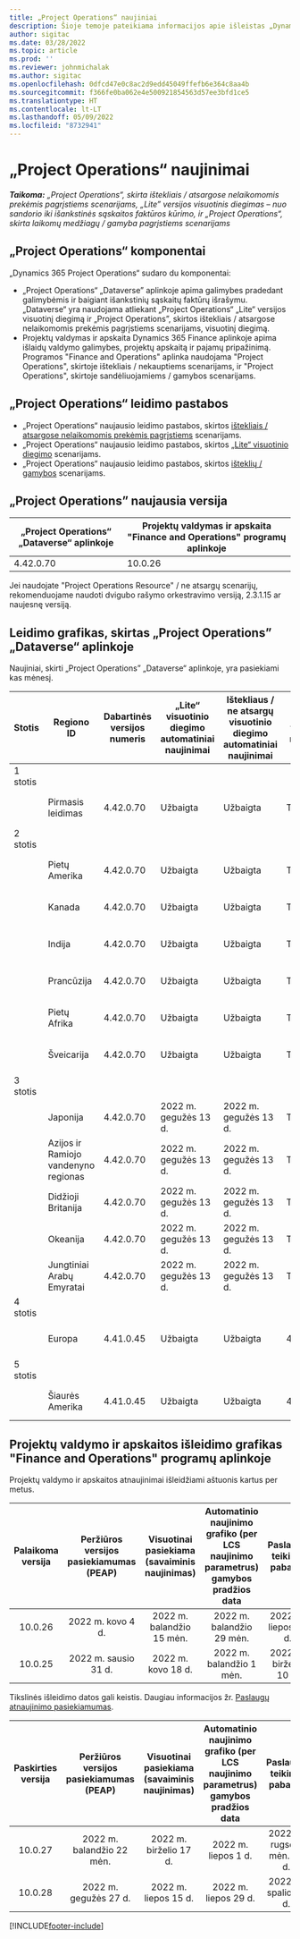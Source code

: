```yaml
---
title: „Project Operations“ naujiniai
description: Šioje temoje pateikiama informacijos apie išleistas „Dynamics 365 Project Operations“ versijas.
author: sigitac
ms.date: 03/28/2022
ms.topic: article
ms.prod: ''
ms.reviewer: johnmichalak
ms.author: sigitac
ms.openlocfilehash: 0dfcd47e0c8ac2d9edd45049ffefb6e364c8aa4b
ms.sourcegitcommit: f366fe0ba062e4e500921854563d57ee3bfd1ce5
ms.translationtype: HT
ms.contentlocale: lt-LT
ms.lasthandoff: 05/09/2022
ms.locfileid: "8732941"
---
```

# <a name="project-operations-updates"></a>„Project Operations“ naujinimai

_**Taikoma:** „Project Operations“, skirta ištekliais / atsargose nelaikomomis prekėmis pagrįstiems scenarijams, „Lite” versijos visuotinis diegimas – nuo sandorio iki išankstinės sąskaitos faktūros kūrimo, ir „Project Operations“, skirta laikomų medžiagų / gamyba pagrįstiems scenarijams_



## <a name="project-operations-components"></a>„Project Operations“ komponentai

„Dynamics 365 Project Operations“ sudaro du komponentai:

- „Project Operations“ „Dataverse” aplinkoje apima galimybes pradedant galimybėmis ir baigiant išankstinių sąskaitų faktūrų išrašymu. „Dataverse“ yra naudojama atliekant „Project Operations“ „Lite“ versijos visuotinį diegimą ir „Project Operations”, skirtos ištekliais / atsargose nelaikomomis prekėmis pagrįstiems scenarijams, visuotinį diegimą.
- Projektų valdymas ir apskaita Dynamics 365 Finance aplinkoje apima išlaidų valdymo galimybes, projektų apskaitą ir pajamų pripažinimą. Programos "Finance and Operations" aplinka naudojama "Project Operations", skirtoje ištekliais / nekauptiems scenarijams, ir "Project Operations", skirtoje sandėliuojamiems / gamybos scenarijams.

## <a name="project-operations-release-notes"></a>„Project Operations“ leidimo pastabos
- „Project Operations“ naujausio leidimo pastabos, skirtos [ištekliais / atsargose nelaikomomis prekėmis pagrįstiems](whats-new-may-2022-resource-based.md) scenarijams.
- „Project Operations“ naujausio leidimo pastabos, skirtos [„Lite“ visuotinio diegimo](../pro/whats-new/whats-new-may-2022-lite.md) scenarijams.
- „Project Operations“ naujausio leidimo pastabos, skirtos [išteklių /  gamybos](../prod-pma/whats-new/whats-new-oct-2021-stocked.md) scenarijams.

## <a name="project-operations-latest-version"></a>„Project Operations” naujausia versija

| „Project Operations“ „Dataverse“ aplinkoje | Projektų valdymas ir apskaita "Finance and Operations" programų aplinkoje | 
| --- | --- |
| 4.42.0.70 | 10.0.26 |

Jei naudojate "Project Operations Resource" / ne atsargų scenarijų, rekomenduojame naudoti dvigubo rašymo orkestravimo versiją, 2.3.1.15 ar naujesnę versiją.

## <a name="release-schedule-for-project-operations-on-dataverse-environment"></a>Leidimo grafikas, skirtas „Project Operations” „Dataverse“ aplinkoje

Naujiniai, skirti „Project Operations” „Dataverse“ aplinkoje, yra pasiekiami kas mėnesį. 

| Stotis | Regiono ID | Dabartinės versijos numeris | „Lite“ visuotinio diegimo automatiniai naujinimai | Ištekliaus / ne atsargų visuotinio diegimo automatiniai naujinimai | Kitas versijos numeris | Kita visuotinai pasiekiama versija |
|-----------|-----------------------|-----------------|--------------------|---------------------|---------------------|---------------------|
| 1 stotis |   &nbsp;              |    &nbsp;       | &nbsp;             |      &nbsp;         |      &nbsp;         |      &nbsp;         |
|   &nbsp;  | Pirmasis leidimas         |  4.42.0.70      | Užbaigta           | Užbaigta            | TBD                 | 2022 m. gegužės 27 d.        |
| 2 stotis |   &nbsp;              |    &nbsp;       | &nbsp;             |      &nbsp;         |      &nbsp;         |      &nbsp;         |
|   &nbsp;  | Pietų Amerika         |  4.42.0.70      | Užbaigta           | Užbaigta            | TBD                 | 2022 m. gegužės 27 d.        |
|   &nbsp;  | Kanada                |  4.42.0.70      | Užbaigta           | Užbaigta            | TBD                 | 2022 m. gegužės 27 d.        |
|   &nbsp;  | Indija                 |  4.42.0.70      | Užbaigta           | Užbaigta            | TBD                 | 2022 m. gegužės 27 d.        |
|   &nbsp;  | Prancūzija                |  4.42.0.70      | Užbaigta           | Užbaigta            | TBD                 | 2022 m. gegužės 27 d.        |
|   &nbsp;  | Pietų Afrika          |  4.42.0.70      | Užbaigta           | Užbaigta            | TBD                 | 2022 m. gegužės 27 d.        |
|   &nbsp;  | Šveicarija           |  4.42.0.70      | Užbaigta           | Užbaigta            | TBD                 | 2022 m. gegužės 27 d.        |
| 3 stotis |      &nbsp;           |     &nbsp;      |     &nbsp;         |      &nbsp;         |      &nbsp;         |      &nbsp;         |
|   &nbsp;  | Japonija                 |  4.42.0.70      | 2022 m. gegužės 13 d.       | 2022 m. gegužės 13 d.        | TBD                 | 2022 m. birželio 03 d.       |
|   &nbsp;  | Azijos ir Ramiojo vandenyno regionas          |  4.42.0.70      | 2022 m. gegužės 13 d.       | 2022 m. gegužės 13 d.        | TBD                 | 2022 m. birželio 03 d.       |
|   &nbsp;  | Didžioji Britanija         |  4.42.0.70      | 2022 m. gegužės 13 d.       | 2022 m. gegužės 13 d.        | TBD                 | 2022 m. birželio 03 d.       |
|   &nbsp;  | Okeanija               |  4.42.0.70      | 2022 m. gegužės 13 d.       | 2022 m. gegužės 13 d.        | TBD                 | 2022 m. birželio 03 d.       |
|   &nbsp;  | Jungtiniai Arabų Emyratai  |  4.42.0.70      | 2022 m. gegužės 13 d.       | 2022 m. gegužės 13 d.        | TBD                 | 2022 m. birželio 03 d.       |
| 4 stotis |     &nbsp;            |     &nbsp;      |     &nbsp;         |      &nbsp;         |      &nbsp;         |      &nbsp;         |
|   &nbsp;  | Europa                |  4.41.0.45      | Užbaigta           | Užbaigta            | 4.42.0.70           | 2022 m. gegužės 13 d.        |
| 5 stotis |     &nbsp;            |     &nbsp;      |     &nbsp;         |      &nbsp;         |      &nbsp;         |      &nbsp;         |
|   &nbsp;  | Šiaurės Amerika         |  4.41.0.45      | Užbaigta           | Užbaigta            | 4.42.0.70           | 2022 m. gegužės 20 d.        |

## <a name="release-schedule-for-project-management-and-accounting-in-the-finance-and-operations-apps-environment"></a>Projektų valdymo ir apskaitos išleidimo grafikas "Finance and Operations" programų aplinkoje

Projektų valdymo ir apskaitos atnaujinimai išleidžiami aštuonis kartus per metus.

|Palaikoma versija| Peržiūros versijos pasiekiamumas (PEAP) | Visuotinai pasiekiama (savaiminis naujinimas) | Automatinio naujinimo grafiko (per LCS naujinimo parametrus) gamybos pradžios data |   Paslaugų teikimo pabaiga   |
|:---------------:|:---------------------------:|:---------------------------------:|:--------------------------------------------------------------------:|:------------------:|
|     10.0.26     |      2022 m. kovo 4 d.          |        2022 m. balandžio 15 mėn.             |                          2022 m. balandžio 29 mėn.                              | 2022 m. liepos 15 d.      |
|     10.0.25     |      2022 m. sausio 31 d.       |        2022 m. kovo 18 d.             |                          2022 m. balandžio 1 mėn.                               | 2022 m. birželio 10 d.      |


Tikslinės išleidimo datos gali keistis. Daugiau informacijos žr. [Paslaugų atnaujinimo pasiekiamumas](/dynamics365/fin-ops-core/fin-ops/get-started/public-preview-releases?toc=%2fdynamics365%2ffinance%2ftoc.json).

|Paskirties versija | Peržiūros versijos pasiekiamumas (PEAP) | Visuotinai pasiekiama (savaiminis naujinimas) | Automatinio naujinimo grafiko (per LCS naujinimo parametrus) gamybos pradžios data |   Paslaugų teikimo pabaiga   |
|:---------------:|:---------------------------:|:---------------------------------:|:--------------------------------------------------------------------:|:------------------:|
|     10.0.27     |      2022 m. balandžio 22 mėn.         |        2022 m. birželio 17 d.              |                          2022 m. liepos 1 d.                                | 2022 m. rugsėjo mėn. 16 d. |
|     10.0.28     |      2022 m. gegužės 27 d.           |        2022 m. liepos 15 d.              |                          2022 m. liepos 29 d.                               | 2022 m. spalio 21 d.   |

[!INCLUDE[footer-include](../includes/footer-banner.md)]
